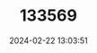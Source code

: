 ---
title: "133569"
category: "Dipsastraea favus"
draft: false
date: 2024-02-22 13:03:51
languages:
  English: ["Head Coral"]
---